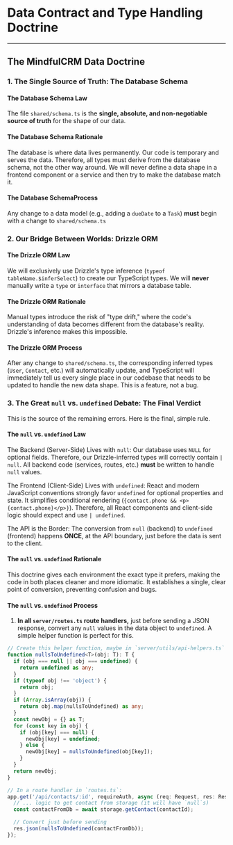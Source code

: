# Data Contract and Type Handling Doctrine

---

## The MindfulCRM Data Doctrine

### 1. The Single Source of Truth: The Database Schema

#### The Database Schema Law

The file `shared/schema.ts` is the **single, absolute, and non-negotiable source of truth** for the shape of our data.

#### The Database Schema Rationale

The database is where data lives permanently. Our code is temporary and serves the data. Therefore, all types must derive from the database schema, not the other way around. We will never define a data shape in a frontend component or a service and then try to make the database match it.

#### The Database SchemaProcess

Any change to a data model (e.g., adding a `dueDate` to a `Task`) **must** begin with a change to `shared/schema.ts`

### 2. Our Bridge Between Worlds: Drizzle ORM

#### The Drizzle ORM Law

We will exclusively use Drizzle's type inference (`typeof tableName.$inferSelect`) to create our TypeScript types. We will **never** manually write a `type` or `interface` that mirrors a database table.

#### The Drizzle ORM Rationale

Manual types introduce the risk of "type drift," where the code's understanding of data becomes different from the database's reality. Drizzle's inference makes this impossible.

#### The Drizzle ORM Process

After any change to `shared/schema.ts`, the corresponding inferred types (`User`, `Contact`, etc.) will automatically update, and TypeScript will immediately tell us every single place in our codebase that needs to be updated to handle the new data shape. This is a feature, not a bug.

### 3. The Great `null` vs. `undefined` Debate: The Final Verdict

This is the source of the remaining errors. Here is the final, simple rule.

#### The `null` vs. `undefined` Law

The Backend (Server-Side) Lives with `null`: Our database uses `NULL` for optional fields. Therefore, our Drizzle-inferred types will correctly contain `| null`. All backend code (services, routes, etc.) **must** be written to handle `null` values.

The Frontend (Client-Side) Lives with `undefined`: React and modern JavaScript conventions strongly favor `undefined` for optional properties and state. It simplifies conditional rendering (`{contact.phone && <p>{contact.phone}</p>}`). Therefore, all React components and client-side logic should expect and use `| undefined`.

The API is the Border: The conversion from `null` (backend) to `undefined` (frontend) happens **ONCE**, at the API boundary, just before the data is sent to the client.

#### The `null` vs. `undefined` Rationale

This doctrine gives each environment the exact type it prefers, making the code in both places cleaner and more idiomatic. It establishes a single, clear point of conversion, preventing confusion and bugs.

#### The `null` vs. `undefined` Process

1. **In all `server/routes.ts` route handlers,** just before sending a JSON response, convert any `null` values in the data object to `undefined`. A simple helper function is perfect for this.

```typescript
// Create this helper function, maybe in `server/utils/api-helpers.ts`
function nullsToUndefined<T>(obj: T): T {
  if (obj === null || obj === undefined) {
    return undefined as any;
  }
  if (typeof obj !== 'object') {
    return obj;
  }
  if (Array.isArray(obj)) {
    return obj.map(nullsToUndefined) as any;
  }
  const newObj = {} as T;
  for (const key in obj) {
    if (obj[key] === null) {
      newObj[key] = undefined;
    } else {
      newObj[key] = nullsToUndefined(obj[key]);
    }
  }
  return newObj;
}

// In a route handler in `routes.ts`:
app.get('/api/contacts/:id', requireAuth, async (req: Request, res: Response) => {
  // ... logic to get contact from storage (it will have `null`s)
  const contactFromDb = await storage.getContact(contactId);

  // Convert just before sending
  res.json(nullsToUndefined(contactFromDb));
});
```
